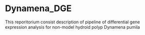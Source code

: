 # Dynamena_DGE
This reporitorium consist description of pipeline of differential gene expression analysis for non-model hydroid polyp Dynamena pumila 
